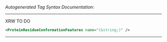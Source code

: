 _Autogenerated Tag Syntax Documentation:_

---
XRW TO DO

```xml
<ProteinResidueConformationFeatures name="(&string;)" />
```



---
